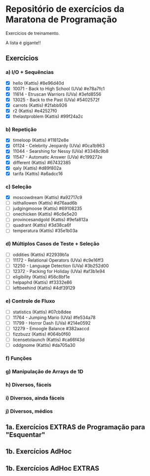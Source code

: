 # Repositório de exercícios da Maratona de Programação

Exercícios de treinamento.

A lista é gigante!!

## Exercícios

### a) I/O + Sequências

* [X] hello (Kattis)  #8e96d40d
* [X] 10071 - Back to High School (UVa)  #e78a7fc1
* [X] 11614 - Etruscan Warriors (UVa)  #3efd8556
* [X] 13025 - Back to the Past (UVa)  #5402572f
* [X] carrots (Kattis)  #2fabb926
* [X] r2 (Kattis)  #e42527f0
* [X] thelastproblem (Kattis)  #99f24a2c

### b) Repetição

* [X] timeloop (Kattis)  #11812e8e
* [X] 01124 - Celebrity Jeopardy (UVa)  #0ca1b963
* [X] 11044 - Searshing for Nessy (UVa)  #3348c9b8
* [X] 11547 - Automatic Answer (UVa)  #c199272e
* [X] different (Kattis)  #67432385
* [X] qaly (Kattis)  #d89f802a
* [X] tarifa (Kattis)  #a6adcc16

### c) Seleção

* [X] moscowdream (Kattis)  #a92717c9
* [ ] isithallowen (Kattis)  #d76aad6b
* [ ] judgingmoose (Kattis)  #69108235
* [ ] onechicken (Kattis)  #6c6e5e20
* [ ] provincesandgold (Kattis)  #9efa812a
* [ ] quadrant (Kattis)  #3d38ca6f
* [ ] temperatura (Kattis)  #35e1b03a

### d) Múltiplos Casos de Teste + Seleção

* [ ] oddities (Kattis)  #22939b1a
* [ ] 11172 - Relational Operators (UVa)  #c9e16ff3
* [ ] 12250 - Language Detection (UVa)  #3b252d00
* [ ] 12372 - Packing for Holiday (UVa)  #af3b1e94
* [ ] eligibility (Kattis)  #56c8bf1e
* [ ] helpaphd (Kattis)  #f3332e86
* [ ] leftbeehind (Kattis)  #4df39129

### e) Controle de Fluxo

* [ ] statistics (Kattis)  #07cb8dee
* [ ] 11764 - Jumping Mario (UVa)  #fe534a78
* [ ] 11799 - Horror Dash (UVa)  #214e0592
* [ ] 12279 - Emoogle Balance  #382aaccd
* [ ] fizzbuzz (Kattis)  #064b0f60
* [ ] licensetolaunch (Kattis)  #ca66f43d
* [ ] oddgnome (Kattis)  #da705a30

### f) Funções

### g) Manipulação de Arrays de 1D

### h) Diversos, fáceis

### i) Diversos, ainda fáceis

### j) Diversos, médios


## 1a. Exercícios EXTRAS de Programação para "Esquentar"

## 1b. Exercícios AdHoc

## 1b. Exercícios AdHoc EXTRAS

